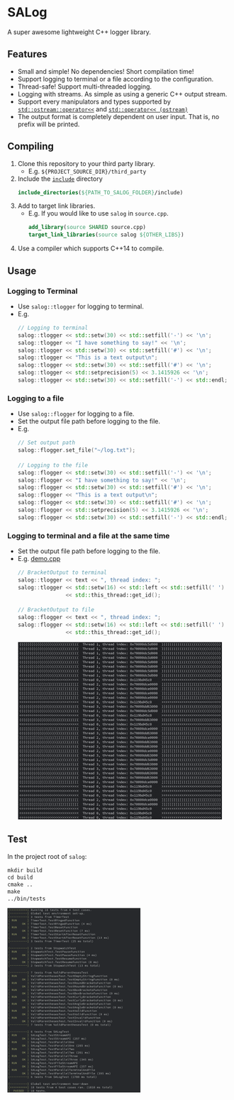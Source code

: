 # SALog
A super awesome lightweight C++ logger library.

## Features
- Small and simple! No dependencies! Short compilation time!
- Support logging to terminal or a file according to the configuration.
- Thread-safe! Support multi-threaded logging.
- Logging with streams. As simple as using a generic C++ output stream.
- Support every manipulators and types supported by [`std::ostream::operator<<`](http://www.cplusplus.com/reference/ostream/ostream/operator<</) and [`std::operator<< (ostream)`](http://www.cplusplus.com/reference/ostream/ostream/operator-free/)
- The output format is completely dependent on user input. That is, no prefix will be printed.

## Compiling
1. Clone this repository to your third party library.
    - E.g. `${PROJECT_SOURCE_DIR}/third_party`
2. Include the [`include`](./include) directory
    ```cmake
    include_directories(${PATH_TO_SALOG_FOLDER}/include)
    ```
3. Add to target link libraries.
    - E.g. If you would like to use `salog` in `source.cpp`.
        ```cmake
        add_library(source SHARED source.cpp)
        target_link_libraries(source salog ${OTHER_LIBS})
        ```
4. Use a compiler which supports C++14 to compile.

## Usage
### Logging to Terminal
- Use `salog::tlogger` for logging to terminal.
- E.g.
    ```cpp
    // Logging to terminal
    salog::tlogger << std::setw(30) << std::setfill('-') << '\n';
    salog::tlogger << "I have something to say!" << '\n';
    salog::tlogger << std::setw(30) << std::setfill('#') << '\n';
    salog::tlogger << "This is a text output\n";
    salog::tlogger << std::setw(30) << std::setfill('#') << '\n';
    salog::tlogger << std::setprecision(5) << 3.1415926 << '\n';
    salog::tlogger << std::setw(30) << std::setfill('-') << std::endl;
    ```
    
### Logging to a file
- Use `salog::flogger` for logging to a file.
- Set the output file path before logging to the file.
- E.g.
    ```cpp
    // Set output path
    salog::flogger.set_file("~/log.txt");
    
    // Logging to the file
    salog::flogger << std::setw(30) << std::setfill('-') << '\n';
    salog::flogger << "I have something to say!" << '\n';
    salog::flogger << std::setw(30) << std::setfill('#') << '\n';
    salog::flogger << "This is a text output\n";
    salog::flogger << std::setw(30) << std::setfill('#') << '\n';
    salog::flogger << std::setprecision(5) << 3.1415926 << '\n';
    salog::flogger << std::setw(30) << std::setfill('-') << std::endl;
    ```

### Logging to terminal and a file at the same time
- Set the output file path before logging to the file.
- E.g. [demo.cpp](./misc/demo.cpp)
    ```cpp
    // BracketOutput to terminal
    salog::tlogger << text << ", thread index: ";
    salog::tlogger << std::setw(16) << std::left << std::setfill(' ')
                   << std::this_thread::get_id();

    // BracketOutput to file
    salog::flogger << text << ", thread index: ";
    salog::flogger << std::setw(16) << std::left << std::setfill(' ')
                   << std::this_thread::get_id();
    ```
    ![](./misc/demo.gif)

## Test
In the project root of `salog`:
```
mkdir build
cd build
cmake ..
make
../bin/tests
```
<img src="./misc/test.png" width="300" /> 
